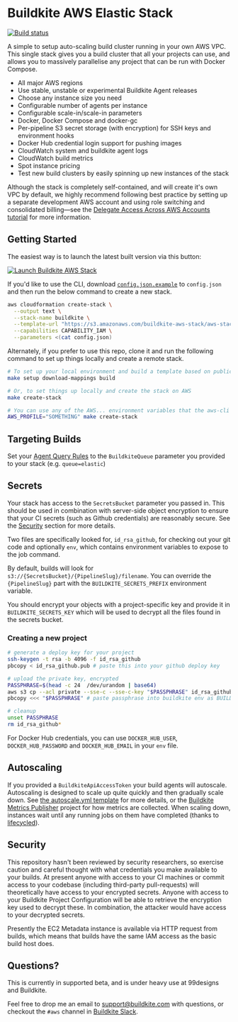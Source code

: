 # Buildkite AWS Elastic Stack

[![Build status](https://badge.buildkite.com/d178ab942e2f606a83e79847704648437d82a9c5fdb434b7ae.svg?branch=master)](https://buildkite.com/buildkite-aws-stack/buildkite-aws-stack)

A simple to setup auto-scaling build cluster running in your own AWS VPC. This single stack gives you a build cluster that all your projects can use, and allows you to massively parallelise any project that can be run with Docker Compose.

* All major AWS regions
* Use stable, unstable or experimental Buildkite Agent releases
* Choose any instance size you need
* Configurable number of agents per instance
* Configurable scale-in/scale-in parameters
* Docker, Docker Compose and docker-gc
* Per-pipeline S3 secret storage (with encryption) for SSH keys and environment hooks
* Docker Hub credential login support for pushing images
* CloudWatch system and buildkite agent logs
* CloudWatch build metrics
* Spot instance pricing
* Test new build clusters by easily spinning up new instances of the stack

Although the stack is completely self-contained, and will create it's own VPC by default, we highly recommend following best practice by setting up a separate development AWS account and using role switching and consolidated billing—see the [Delegate Access Across AWS Accounts tutorial](http://docs.aws.amazon.com/IAM/latest/UserGuide/tutorial_cross-account-with-roles.html) for more information.

## Getting Started

The easiest way is to launch the latest built version via this button:

[![Launch Buildkite AWS Stack](http://docs.aws.amazon.com/AWSCloudFormation/latest/UserGuide/images/cloudformation-launch-stack-button.png)](https://console.aws.amazon.com/cloudformation/home#/stacks/new?stackName=buildkite&templateURL=https://s3.amazonaws.com/buildkite-aws-stack/aws-stack.json)

If you'd like to use the CLI, download [`config.json.example`](config.json.example) to `config.json` and then run the below command to create a new stack.

```bash
aws cloudformation create-stack \
  --output text \
  --stack-name buildkite \
  --template-url "https://s3.amazonaws.com/buildkite-aws-stack/aws-stack.json" \
  --capabilities CAPABILITY_IAM \
  --parameters <(cat config.json)
```

Alternately, if you prefer to use this repo, clone it and run the following command to set up things locally and create a remote stack.

```bash
# To set up your local environment and build a template based on public AMIs
make setup download-mappings build

# Or, to set things up locally and create the stack on AWS
make create-stack

# You can use any of the AWS... environment variables that the aws-cli supports.
AWS_PROFILE="SOMETHING" make create-stack
```

## Targeting Builds

Set your [Agent Query Rules](https://buildkite.com/docs/agent/agent-meta-data) to the `BuildkiteQueue` parameter you provided to your stack (e.g. `queue=elastic`)

## Secrets

Your stack has access to the `SecretsBucket` parameter you passed in. This should be used in combination with server-side object encryption to ensure that your CI secrets (such as Github credentials) are reasonably secure. See the [Security](#security) section for more details.

Two files are specifically looked for, `id_rsa_github`, for checking out your git code and optionally `env`, which contains environment variables to expose to the job command.

By default, builds will look for `s3://{SecretsBucket}/{PipelineSlug}/filename`.  You can override the `{PipelineSlug}` part with the `BUILDKITE_SECRETS_PREFIX` environment variable.

You should encrypt your objects with a project-specific key and provide it in `BUILDKITE_SECRETS_KEY` which will be used to decrypt all the files found in the secrets bucket.

### Creating a new project

```bash
# generate a deploy key for your project
ssh-keygen -t rsa -b 4096 -f id_rsa_github
pbcopy < id_rsa_github.pub # paste this into your github deploy key

# upload the private key, encrypted
PASSPHRASE=$(head -c 24  /dev/urandom | base64)
aws s3 cp --acl private --sse-c --sse-c-key "$PASSPHRASE" id_rsa_github "s3://my-provision-bucket/myproject/id_rsa_github"
pbcopy <<< "$PASSPHRASE" # paste passphrase into buildkite env as BUILDKITE_SECRETS_KEY

# cleanup
unset PASSPHRASE
rm id_rsa_github*
```

For Docker Hub credentials, you can use `DOCKER_HUB_USER`, `DOCKER_HUB_PASSWORD` and `DOCKER_HUB_EMAIL` in your `env` file.

## Autoscaling

If you provided a `BuildkiteApiAccessToken` your build agents will autoscale. Autoscaling is designed to scale up quite quickly and then gradually scale down. See [the autoscale.yml template](templates/autoscale.yml) for more details, or the [Buildkite Metrics Publisher](https://github.com/buildkite/buildkite-cloudwatch-metrics-publisher) project for how metrics are collected. When scaling down, instances wait until any running jobs on them have completed (thanks to [lifecycled](https://github.com/lox/lifecycled)).

## Security

This repository hasn't been reviewed by security researchers, so exercise caution and careful thought with what credentials you make available to your builds. At present anyone with access to your CI machines or commit access to your codebase (including third-party pull-requests) will theoretically have access to your encrypted secrets. Anyone with access to your Buildkite Project Configuration will be able to retrieve the encryption key used to decrypt these. In combination, the attacker would have access to your decrypted secrets.

Presently the EC2 Metadata instance is available via HTTP request from builds, which means that builds have the same IAM access as the basic build host does.

## Questions?

This is currently in supported beta, and is under heavy use at 99designs and Buildkite.

Feel free to drop me an email to support@buildkite.com with questions, or checkout the `#aws` channel in [Buildkite Slack](https://chat.buildkite.com/).

